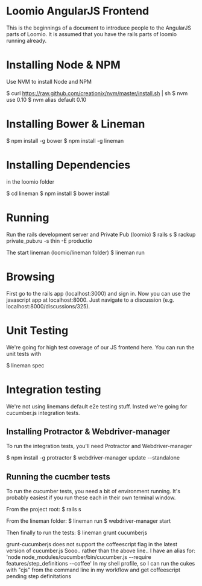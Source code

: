# Loomio AngularJS Frontend
This is the beginnings of a document to introduce people to the
AngularJS parts of Loomio. It is assumed that you have the rails parts
of loomio running already.

# Installing Node & NPM
Use NVM to install Node and NPM

  $ curl https://raw.github.com/creationix/nvm/master/install.sh | sh
  $ nvm use 0.10
  $ nvm alias default 0.10

# Installing Bower & Lineman

  $ npm install -g bower
  $ npm install -g lineman

# Installing Dependencies
in the loomio folder

  $ cd lineman
  $ npm install
  $ bower install

# Running
Run the rails development server and Private Pub
  (loomio) $ rails s
           $ rackup private_pub.ru -s thin -E productio

The start lineman
  (loomio/lineman folder) $ lineman run


# Browsing
First go to the rails app (localhost:3000) and sign in. Now you can use the javascript app at localhost:8000. Just navigate to a discussion (e.g. localhost:8000/discussions/325).

# Unit Testing
We're going for high test coverage of our JS frontend here.
You can run the unit tests with

  $ lineman spec

# Integration testing
We're not using linemans default e2e testing stuff. Insted we're going for cucumber.js integration tests.


## Installing Protractor & Webdriver-manager
To run the integration tests, you'll need Protractor and Webdriver-manager

  $ npm install -g protractor
  $ webdriver-manager update --standalone

## Running the cucmber tests

To run the cucumber tests, you need a bit of environment running. It's
probably easiest if you run these each in their own terminal window.

  From the project root:
  $ rails s

  From the lineman folder:
  $ lineman run 
  $ webdriver-manager start

  Then finally to run the tests:
  $ lineman grunt cucumberjs

  grunt-cucumberjs does not support the coffeescript flag in the
  latest version of cucumber.js Sooo.. rather than the above line..
  I have an alias for: 'node node_modules/cucumber/bin/cucumber.js --require features/step_definitions --coffee'
  In my shell profile, so I can run the cukes with "cjs" from the command line in my workflow and get coffeescript pending step definitations
